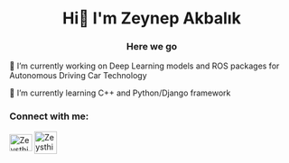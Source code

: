 <h1 align="center"> Hi👋 I'm Zeynep Akbalık</h1>
<h3 align="center"> Here we go</h3>


🔭 I’m currently working on Deep Learning models and ROS packages for Autonomous Driving Car Technology

🌱 I’m currently learning C++ and Python/Django framework

<h3 align="left">Connect with me:</h3>
<p align="left">
<a href="https://twitter.com/zeysthingz" target="blank"><img align="center" src="https://raw.githubusercontent.com/rahuldkjain/github-profile-readme-generator/master/src/images/icons/Social/twitter.svg" alt="Zeysthingz" height="30" width="40" /></a>
<a href="https://www.linkedin.com/in/zeynepakbalik/?originalSubdomain=tr" target="blank"><img align="center" src="https://raw.githubusercontent.com/rahuldkjain/github-profile-readme-generator/master/src/images/icons/Social/linked-in-alt.svg" alt="Zeysthingz height="30" width="40" /></a>
</p>
 
 
 
